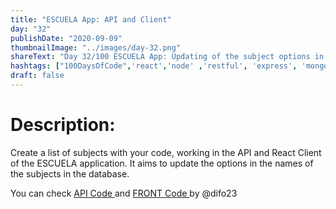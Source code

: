 ```yaml
---
title: "ESCUELA App: API and Client"
day: "32"
publishDate: "2020-09-09"
thumbnailImage: "../images/day-32.png"
shareText: "Day 32/100 ESCUELA App: Updating of the subject options in the API and client."
hashtags: ["100DaysOfCode",'react','node' ,'restful', 'express', 'mongodb', 'hooks']
draft: false
---
```


# Description:
Create a list of subjects with your code, working in the API and React Client of the ESCUELA application. It aims to update the options in the names of the subjects in the database.


You can check  <a href="https://github.com/difo23/cemasapi" target="_blank"> API Code </a> and <a href= 'https://github.com/difo23/cemasfront'> FRONT Code </a> by @difo23




